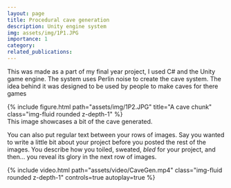 ```yaml
---
layout: page
title: Procedural cave generation
description: Unity engine system
img: assets/img/1P1.JPG
importance: 1
category:
related_publications:
---
```


This was made as a part of my final year project, I used C# and the Unity game engine. The system uses Perlin noise to create the cave system. The idea behind it was designed
to be used by people to make caves for there games  

<div class="row">
    <div class="col-sm mt-3 mt-md-0">
        {% include figure.html path="assets/img/1P2.JPG" title="A cave chunk" class="img-fluid rounded z-depth-1" %}
    </div>
</div>
<div class="caption">
    This image showcases a bit of the cave generated.
</div>

You can also put regular text between your rows of images.
Say you wanted to write a little bit about your project before you posted the rest of the images.
You describe how you toiled, sweated, *bled* for your project, and then... you reveal its glory in the next row of images.

<div class="row mt-3">
    <div class="col-sm mt-3 mt-md-0">
        {% include video.html path="assets/video/CaveGen.mp4" class="img-fluid rounded z-depth-1" controls=true autoplay=true %}
    </div>
</div>